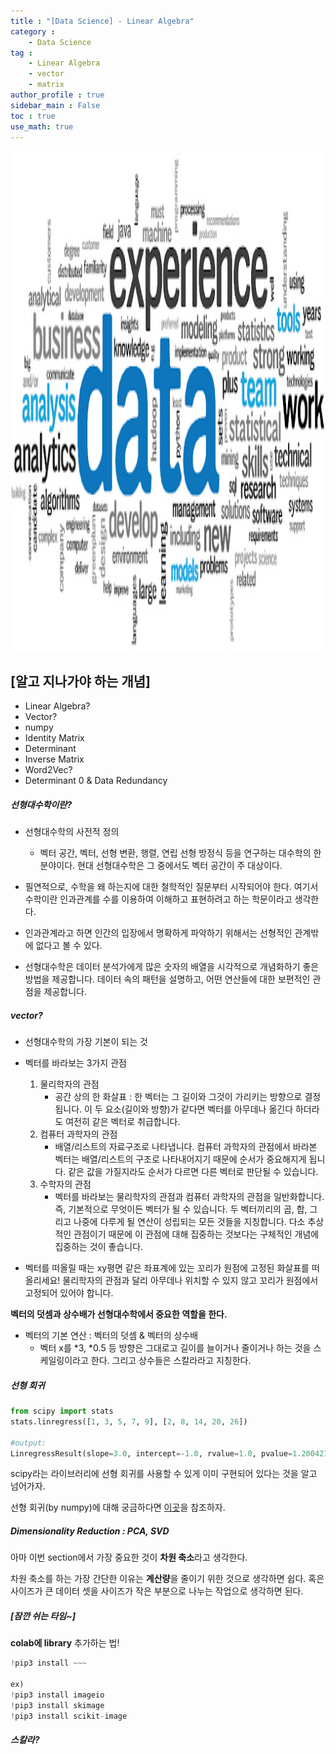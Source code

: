```yaml
---
title : "[Data Science] - Linear Algebra"
category :
    - Data Science 
tag : 
    - Linear Algebra
    - vector
    - matrix
author_profile : true
sidebar_main : False  
toc : true 
use_math: true
---
```


<img src='/assets/datascience.png' width = 1000 height = 800 >

## [알고 지나가야 하는 개념]
- Linear Algebra?
- Vector? 
- numpy
- Identity Matrix
- Determinant
- Inverse Matrix 
- Word2Vec?
- Determinant 0 & Data Redundancy

##### 선형대수학이란?
- 선형대수학의 사전적 정의
    - 벡터 공간, 벡터, 선형 변환, 행렬, 연립 선형 방정식 등을 연구하는 대수학의 한 분야이다. 현대 선형대수학은 그 중에서도 벡터 공간이 주 대상이다.

- 필연적으로, 수학을 왜 하는지에 대한 철학적인 질문부터 시작되어야 한다. 여기서 수학이란 인과관계를 수를 이용하여 이해하고 표현하려고 하는 학문이라고 생각한다.

- 인과관계라고 하면 인간의 입장에서 명확하게 파악하기 위해서는 선형적인 관계밖에 없다고 볼 수 있다.

- 선형대수학은 데이터 분석가에게 많은 숫자의 배열을 시각적으로 개념화하기 좋은 방법을 제공합니다. 데이터 속의 패턴을 설명하고, 어떤 연산들에 대한 보편적인 관점을 제공합니다.

##### vector?
- 선형대수학의 가장 기본이 되는 것 

- 벡터를 바라보는 3가지 관점 
    1. 물리학자의 관점 
        - 공간 상의 한 화살표 : 한 벡터는 그 길이와 그것이 가리키는 방향으로 결정됩니다. 이 두 요소(길이와 방향)가 같다면 벡터를 아무데나 옮긴다 하더라도 여전히 같은 벡터로 취급합니다.
    2. 컴퓨터 과학자의 관점
        - 배열/리스트의 자료구조로 나타냅니다. 컴퓨터 과학자의 관점에서 바라본 벡터는 배열/리스트의 구조로 나타내어지기 때문에 순서가 중요해지게 됩니다. 같은 값을 가질지라도 순서가 다르면 다른 벡터로 판단될 수 있습니다.
    3. 수학자의 관점
        - 벡터를 바라보는 물리학자의 관점과 컴퓨터 과학자의 관점을 일반화합니다. 즉, 기본적으로 무엇이든 벡터가 될 수 있습니다. 두 벡터끼리의 곱, 합, 그리고 나중에 다루게 될 연산이 성립되는 모든 것들을 지칭합니다. 다소 추상적인 관점이기 때문에 이 관점에 대해 집중하는 것보다는 구체적인 개념에 집중하는 것이 좋습니다.
    

- 벡터를 떠올릴 때는 xy평면 같은 좌표계에 있는 꼬리가 원점에 고정된 화살표를 떠올리세요! 물리학자의 관점과 달리 아무데나 위치할 수 있지 않고 꼬리가 원점에서 고정되어 있어야 합니다.

**벡터의 덧셈과 상수배가 선형대수학에서 중요한 역할을 한다.**
- 벡터의 기본 연산 : 벡터의 덧셈 & 벡터의 상수배
    - 벡터 x를 *3, *0.5 등 방향은 그대로고 길이를 늘이거나 줄이거나 하는 것을 스케일링이라고 한다. 그리고 상수들은 스칼라라고 지칭한다.


##### 선형 회귀 
```py
from scipy import stats
stats.linregress([1, 3, 5, 7, 9], [2, 8, 14, 20, 26])

#output:
LinregressResult(slope=3.0, intercept=-1.0, rvalue=1.0, pvalue=1.2004217548761408e-30, stderr=0.0)
```
scipy라는 라이브러리에 선형 회귀를 사용할 수 있게 이미 구현되어 있다는 것을 알고 넘어가자.

선형 회귀(by numpy)에 대해 궁금하다면 [이곳](https://woowabros.github.io/study/2018/08/01/linear_regression_qr.html)을 참조하자.


##### Dimensionality Reduction : PCA, SVD 
아마 이번 section에서 가장 중요한 것이 **차원 축소**라고 생각한다.

차원 축소를 하는 가장 간단한 이유는 **계산량**을 줄이기 위한 것으로 생각하면 쉽다. 혹은 사이즈가 큰 데이터 셋을 사이즈가 작은 부분으로 나누는 작업으로 생각하면 된다.


##### [잠깐 쉬는 타임~]
**colab에 library** 추가하는 법!
```py
!pip3 install ~~~ 

ex)
!pip3 install imageio
!pip3 install skimage
!pip3 install scikit-image
```
##### 스칼라?


